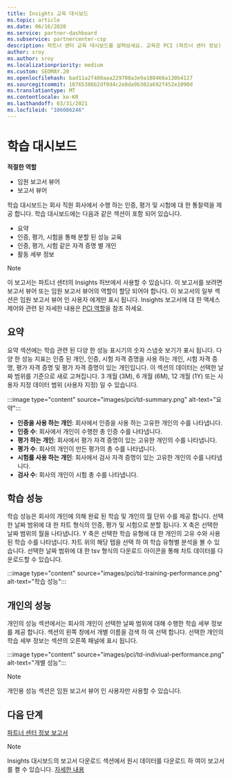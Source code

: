 ```yaml
---
title: Insights 교육 대시보드
ms.topic: article
ms.date: 06/16/2020
ms.service: partner-dashboard
ms.subservice: partnercenter-csp
description: 파트너 센터 교육 대시보드를 살펴보세요. 교육은 PCI (파트너 센터 정보) 영역에서 사용할 수 있는 보고서 중 하나입니다.
author: sroy
ms.author: sroy
ms.localizationpriority: medium
ms.custom: SEOMAY.20
ms.openlocfilehash: bad11a2f480aaa229708a3e9a108466a130b4127
ms.sourcegitcommit: 10765386b2df0d4c2e8da9b302a692f452e1090d
ms.translationtype: MT
ms.contentlocale: ko-KR
ms.lasthandoff: 03/31/2021
ms.locfileid: "106086246"
---
```

# <a name="trainings-dashboard"></a>학습 대시보드

**적절한 역할**

- 임원 보고서 뷰어
- 보고서 뷰어

학습 대시보드는 회사 직원 회사에서 수행 하는 인증, 평가 및 시험에 대 한 통찰력을 제공 합니다. 학습 대시보드에는 다음과 같은 섹션이 포함 되어 있습니다.

- 요약
- 인증, 평가, 시험을 통해 분할 된 성능 교육
- 인증, 평가, 시험 같은 자격 증명 별 개인
- 활동 세부 정보

>[!NOTE] 
>이 보고서는 파트너 센터의 Insights 허브에서 사용할 수 있습니다. 이 보고서를 보려면 보고서 뷰어 또는 임원 보고서 뷰어의 역할이 할당 되어야 합니다. 이 보고서의 일부 섹션은 임원 보고서 뷰어 인 사용자 에게만 표시 됩니다. Insights 보고서에 대 한 액세스 제어와 관련 된 자세한 내용은 [PCI 역할](pci-roles.md)을 참조 하세요.

## <a name="summary"></a>요약

요약 섹션에는 학습 관련 된 다양 한 성능 표시기의 숫자 스냅숏 보기가 표시 됩니다. 다양 한 성능 지표는 인증 된 개인, 인증, 시험 자격 증명을 사용 하는 개인, 시험 자격 증명, 평가 자격 증명 및 평가 자격 증명이 있는 개인입니다. 이 섹션의 데이터는 선택한 날짜 범위를 기준으로 새로 고쳐집니다. 3 개월 (3M), 6 개월 (6M), 12 개월 (1Y) 또는 사용자 지정 데이터 범위 (사용자 지정) 일 수 있습니다. 

:::image type="content" source="images/pci/td-summary.png" alt-text="요약":::

- **인증을 사용 하는 개인**: 회사에서 인증을 사용 하는 고유한 개인의 수를 나타냅니다.
- **인증 수**: 회사에서 개인이 수행한 총 인증 수를 나타냅니다.
- **평가 하는 개인**: 회사에서 평가 자격 증명이 있는 고유한 개인의 수를 나타냅니다. 
- **평가 수**: 회사의 개인이 만든 평가의 총 수를 나타냅니다.
- **시험를 사용 하는 개인**: 회사에서 검사 자격 증명이 있는 고유한 개인의 수를 나타냅니다. 
- **검사 수**: 회사의 개인이 시험 총 수를 나타냅니다.

## <a name="training-performance"></a>학습 성능

학습 성능은 회사의 개인에 의해 완료 된 학습 및 개인의 월 단위 수를 제공 합니다. 선택한 날짜 범위에 대 한 차트 형식의 인증, 평가 및 시험으로 분할 됩니다. X 축은 선택한 날짜 범위의 월을 나타냅니다. Y 축은 선택한 학습 유형에 대 한 개인의 고유 수와 사용 된 학습 수를 나타냅니다. 차트 위의 해당 탭을 선택 하 여 학습 유형별 분석을 볼 수 있습니다. 선택한 날짜 범위에 대 한 tsv 형식의 다운로드 아이콘을 통해 차트 데이터를 다운로드할 수 있습니다.

:::image type="content" source="images/pci/td-training-performance.png" alt-text="학습 성능":::

## <a name="individuals-performance"></a>개인의 성능

개인의 성능 섹션에서는 회사의 개인이 선택한 날짜 범위에 대해 수행한 학습 세부 정보를 제공 합니다. 섹션의 왼쪽 창에서 개별 이름을 검색 하 여 선택 합니다. 선택한 개인의 학습 세부 정보는 섹션의 오른쪽 패널에 표시 됩니다.

:::image type="content" source="images/pci/td-indiviual-performance.png" alt-text="개별 성능":::

>[!NOTE] 
> 개인용 성능 섹션은 임원 보고서 뷰어 인 사용자만 사용할 수 있습니다. 

## <a name="next-steps"></a>다음 단계

[파트너 센터 정보 보고서](partner-center-insights.md)

>[!NOTE] 
> Insights 대시보드의 보고서 다운로드 섹션에서 원시 데이터를 다운로드 하 여이 보고서를 켤 수 있습니다. [자세한 내용](pci-download-reports.md)